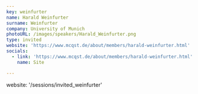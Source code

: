 ```yaml
---
key: weinfurter
name: Harald Weinfurter
surname: Weinfurter
company: University of Munich
photoURL: /images/speakers/Harald_Weinfurter.png
type: invited
website: 'https://www.mcqst.de/about/members/harald-weinfurter.html'
socials:
  - link: 'https://www.mcqst.de/about/members/harald-weinfurter.html'
    name: Site

---
```

website: '/sessions/invited_weinfurter'
